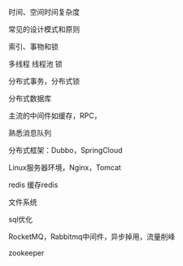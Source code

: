 时间、空间时间复杂度

常见的设计模式和原则

索引、事物和锁

多线程 线程池  锁

分布式事务，分布式锁

分布式数据库

主流的中间件如缓存，RPC，

熟悉消息队列

分布式框架：Dubbo，SpringCloud

Linux服务器环境，Nginx，Tomcat

redis  缓存redis

文件系统

sql优化

RocketMQ，Rabbitmq中间件，异步掉用，流量削峰

zookeeper



